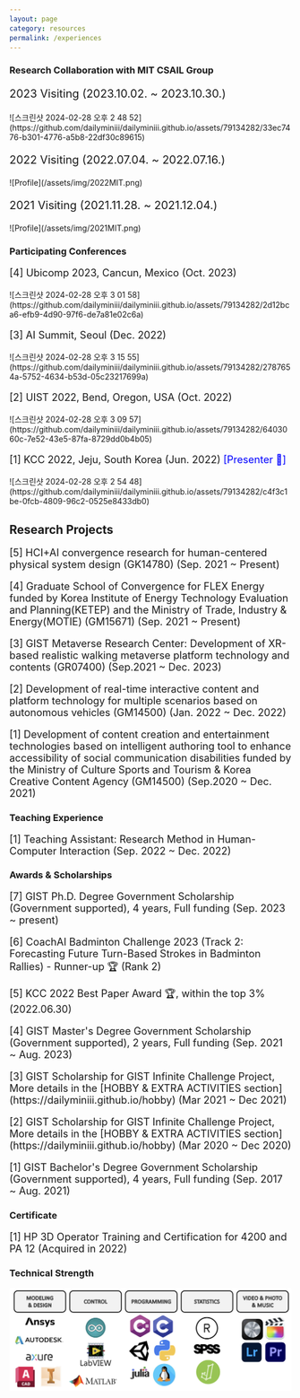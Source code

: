 ```yaml
---
layout: page
category: resources
permalink: /experiences
---
```


### Research Collaboration with MIT CSAIL Group

<div style="font-size: 20px;"><p> 2023 Visiting (2023.10.02. ~ 2023.10.30.) </p></div>
![스크린샷 2024-02-28 오후 2 48 52](https://github.com/dailyminiii/dailyminiii.github.io/assets/79134282/33ec7476-b301-4776-a5b8-22df30c89615)

<div style="font-size: 20px;"><p> 2022 Visiting (2022.07.04. ~ 2022.07.16.) </p></div>
![Profile](/assets/img/2022MIT.png)

<div style="font-size: 20px;"><p> 2021 Visiting (2021.11.28. ~ 2021.12.04.) </p></div>
![Profile](/assets/img/2021MIT.png)

### Participating Conferences

<div style="font-size: 18px;"><p> [4] Ubicomp 2023, Cancun, Mexico (Oct. 2023)
</p></div>
![스크린샷 2024-02-28 오후 3 01 58](https://github.com/dailyminiii/dailyminiii.github.io/assets/79134282/2d12bca6-efb9-4d90-97f6-de7a81e02c6a)

<div style="font-size: 18px;"><p> [3] AI Summit, Seoul (Dec. 2022)
</p></div>
![스크린샷 2024-02-28 오후 3 15 55](https://github.com/dailyminiii/dailyminiii.github.io/assets/79134282/2787654a-5752-4634-b53d-05c23217699a)


<div style="font-size: 18px;"><p> [2] UIST 2022, Bend, Oregon, USA (Oct. 2022)
</p></div>
![스크린샷 2024-02-28 오후 3 09 57](https://github.com/dailyminiii/dailyminiii.github.io/assets/79134282/6403060c-7e52-43e5-87fa-8729dd0b4b05)


<div style="font-size: 18px;"><p> [1] KCC 2022, Jeju, South Korea (Jun. 2022) <span style="color: blue;">[Presenter 📣]</span>
</p></div>
![스크린샷 2024-02-28 오후 2 54 48](https://github.com/dailyminiii/dailyminiii.github.io/assets/79134282/c4f3c1be-0fcb-4809-96c2-0525e8433db0)

## Research Projects

<div style="font-size: 18px;"><p> [5] HCI+AI convergence research for human-centered physical system design (GK14780) (Sep. 2021 ~ Present)
</p></div>

<div style="font-size: 18px;"><p> [4] Graduate School of Convergence for FLEX Energy funded by Korea Institute of Energy Technology Evaluation and Planning(KETEP) and the Ministry of Trade, Industry & Energy(MOTIE) (GM15671) (Sep. 2021 ~ Present)
</p></div>

<div style="font-size: 18px;"><p> [3] GIST Metaverse Research Center: Development of XR-based realistic walking metaverse platform technology and contents (GR07400) (Sep.2021 ~ Dec. 2023) 
</p></div>

<div style="font-size: 18px;"><p> [2] Development of real-time interactive content and platform technology for multiple scenarios based on autonomous vehicles (GM14500) (Jan. 2022 ~ Dec. 2022) 
</p></div>

<div style="font-size: 18px;"><p> [1] Development of content creation and entertainment technologies based on intelligent authoring tool to enhance accessibility of social communication disabilities funded by the Ministry of Culture Sports and Tourism & Korea Creative Content Agency (GM14500) (Sep.2020 ~ Dec. 2021) 
</p></div>

### Teaching Experience 

<div style="font-size: 18px;"><p>[1] Teaching Assistant: Research Method in Human-Computer Interaction (Sep.  2022 ~ Dec. 2022)</p></div>


### Awards & Scholarships

<div style="font-size: 18px;"><p>[7] GIST Ph.D. Degree Government Scholarship (Government supported), 4 years, Full funding (Sep. 2023 ~ present)</p></div>

<div style="font-size: 18px;"><p>[6] CoachAI Badminton Challenge 2023 (Track 2: Forecasting Future Turn-Based Strokes in Badminton Rallies) - Runner-up 🏆 (Rank 2)</p></div>

<div style="font-size: 18px;"><p>[5] KCC 2022 Best Paper Award 🏆, within the top 3% (2022.06.30)</p></div>

<div style="font-size: 18px;"><p>[4] GIST Master's Degree Government Scholarship (Government supported), 2 years, Full funding (Sep. 2021 ~ Aug. 2023)</p></div>

<div style="font-size: 18px;"><p>[3] GIST Scholarship for GIST Infinite Challenge Project, More details in the [HOBBY & EXTRA ACTIVITIES section](https://dailyminiii.github.io/hobby) (Mar 2021 ~ Dec 2021)</p></div>

<div style="font-size: 18px;"><p>[2] GIST Scholarship for GIST Infinite Challenge Project, More details in the [HOBBY & EXTRA ACTIVITIES section](https://dailyminiii.github.io/hobby) (Mar 2020 ~ Dec 2020)</p></div>

<div style="font-size: 18px;"><p>[1] GIST Bachelor's Degree Government Scholarship (Government supported), 4 years, Full funding (Sep. 2017 ~ Aug. 2021)</p></div>


### Certificate

<div style="font-size: 18px;"><p>[1] HP 3D Operator Training and Certification for 4200 and PA 12 (Acquired in 2022)</p></div>


### Technical Strength
![Profile](/assets/img/Technic.png)

